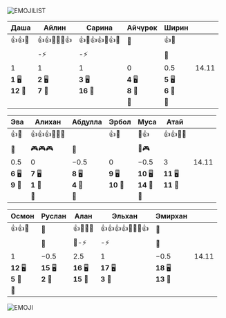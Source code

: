 ![EMOJILIST](EMOJILIST)

| Даша                   | Айлин                 | Сарина                 | Айчүрөк               | Ширин                 |       |
| ---------------------- | --------------------- | ---------------------- | --------------------- | --------------------- | ----- |
| 👍👍🏅️                | 👍👍🏅️🏅️🏅️👍       | 👍🏅️👍👍🔑👍🏅️       | 🏅️                   | 👍🧐                  |       |
|                        | -⚡                    | -⚡                     |                       | 🔔                    |       |
| $1$                    | $1$                   | $1$                    | $0$                   | $0.5$                 | 14.11 |
| **1** 🖥️<br>**12** 🏫 | **2** 🖥️<br>**7** 🏫 | **3** 🖥️<br>**16** 🏫 | **4** 🖥️<br>**8** 🏫 | **5** 🖥️<br>**6** 🏫 |       |
|                        |                       |                        | 👻                    | 👻                    |       |

| Эва                   | Алихан                | Абдулла               | Эрбол                  | Муса                    | Атай                    |       |
| --------------------- | --------------------- | --------------------- | ---------------------- | ----------------------- | ----------------------- | ----- |
| 👍🧐                  | 👍👍👍🔑🔑🏅️         |                       | 👍🧐                   | 🧐👍                    | 👍👍🏅️🏅️              |       |
| 🔔                    | 🎮🎮🎮                | 🔔                    |                        | 🔔🎮                    |                         |       |
| $0.5$                 | $0$                   | $-0.5$                | $0$                    | $-0.5$                  | $3$                     | 14.11 |
| **6** 🖥️<br>**9** 🏫 | **7** 🖥️<br>**1** 🏫 | **8** 🖥️<br>**4** 🏫 | **9** 🖥️<br>**10** 🏫 | **10** 🖥️<br>**14** 🏫 | **11** 🖥️<br>**11** 🏫 |       |
|                       | 👻                    | 👻                    |                        | 👻                      |                         |       |

| Осмон                  | Руслан                 | Алан                    | Эльхан                 | Эмирхан                 |       |
| ---------------------- | ---------------------- | ----------------------- | ---------------------- | ----------------------- | ----- |
| 👍👍🔑                 | 🧐                     | 👍🏅️🏅️🏅️             | 👍👍👍👍🔑🏅️🏅️👍     | 🧐                      |       |
|                        | 🔔                     | 🔔-⚡                    | -⚡                     | 🔔                      |       |
| $1$                    | $-0.5$                 | $2.5$                   | $1$                    | $-0.5$                  | 14.11 |
| **12** 🖥️<br>**5** 🏫 | **15** 🖥️<br>**2** 🏫 | **16** 🖥️<br>**15** 🏫 | **17** 🖥️<br>**3** 🏫 | **18** 🖥️<br>**13** 🏫 |       |
| 👻                     |                        |                         |                        |                         |       |


![EMOJI](EMOJI)
